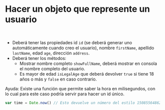 # Hacer un objeto que represente un usuario
​
- Deberá tener las propiedades id `id` (se deberá generar uno automáticamente cuando creo el usuario), nombre `firstName`, apellido `lastName`, edad `age`, dirección `address`.
- Deberá tener los métodos:
   - Mostrar nombre completo `showFullName`, deberá mostrar en consola el nombre completo del usuario.
   - Es mayor de edad `isLegalAge` que deberá devolver `true` si tiene 18 años o más y `false` en caso contrario.

Ayuda: Existe una función que permite saber la hora en milisegundos, con lo cual para este caso podría servir para hacer un id único.

```js
var time = Date.now() // Esto devuelve un número del estilo 1508556486222
```